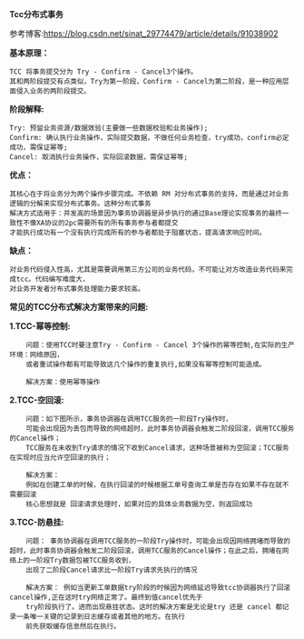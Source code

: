 **Tcc分布式事务**

参考博客:https://blog.csdn.net/sinat_29774479/article/details/91038902

**基本原理：**

    TCC 将事务提交分为 Try - Confirm - Cancel3个操作。
    其和两阶段提交有点类似，Try为第一阶段，Confirm - Cancel为第二阶段，是一种应用层面侵入业务的两阶段提交。

**阶段解释:**

    Try: 预留业务资源/数据效验(主要做一些数据校验和业务操作);
    Confirm: 确认执行业务操作，实际提交数据，不做任何业务检查，try成功，confirm必定成功，需保证幂等;
    Cancel: 取消执行业务操作，实际回滚数据，需保证幂等;
    
**优点：**

    其核心在于将业务分为两个操作步骤完成。不依赖 RM 对分布式事务的支持，而是通过对业务逻辑的分解来实现分布式事务。这种分布式事务
    解决方式适用于：并发高的场景因为事务协调器是异步执行的通过Base理论实现事务的最终一致性不像XA协议的2pc需要所有的所有事务参与者都提交
    才能执行成功有一个没有执行完成所有的参与者都处于阻塞状态，提高请求响应时间。
**缺点：**

    对业务代码侵入性高，尤其是需要调用第三方公司的业务代码，不可能让对方改造业务代码来完成tcc。代码编写难度大，
    对业务开发者分布式事务处理能力要求较高。

**常见的TCC分布式解决方案带来的问题:**

   **1.TCC-幂等控制:**
   
        问题：使用TCC时要注意Try - Confirm - Cancel 3个操作的幂等控制,在实际的生产环境：网络原因，
        或者重试操作都有可能导致这几个操作的重复执行,如果没有幂等控制可能造成。
        
        解决方案：使用幂等操作
   **2.TCC-空回滚:**
   
        问题：如下图所示，事务协调器在调用TCC服务的一阶段Try操作时，
        可能会出现因为丢包而导致的网络超时，此时事务协调器会触发二阶段回滚，调用TCC服务的Cancel操作；
        TCC服务在未收到Try请求的情况下收到Cancel请求，这种场景被称为空回滚；TCC服务在实现时应当允许空回滚的执行；
        
        解决方案：
        例如在创建工单的时候，在执行回滚的时候根据工单号查询工单是否存在如果不存在就不需要回滚
        核心思想就是 回滚请求处理时，如果对应的具体业务数据为空，则返回成功
   
   **3.TCC-防悬挂:**
        
        问题： 事务协调器在调用TCC服务的一阶段Try操作时，可能会出现因网络拥堵而导致的超时，此时事务协调器会触发二阶段回滚，调用TCC服务的Cancel操作；在此之后，拥堵在网络上的一阶段Try数据包被TCC服务收到，
        出现了二阶段Cancel请求比一阶段Try请求先执行的情况
        
        解决方案： 例如当更新工单数据try阶段的时候因为网络延迟导致tcc协调器执行了回滚cancel操作,正在这时try网络正常了。最终到值cancel优先于
        try阶段执行了。进而出现悬挂状态。这时的解决方案是无论是try 还是 cancel 都记录一条唯一关键的记录到日志缓存或者其他的地方。在执行
        前先获取缓存信息然后在执行。
   
    
    